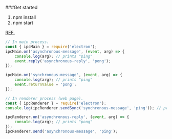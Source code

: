###Get started

1. npm install
2. npm start

[REF.](https://www.electronjs.org/docs/api/ipc-main)

```js
// In main process.
const { ipcMain } = require('electron');
ipcMain.on('asynchronous-message', (event, arg) => {
	console.log(arg); // prints "ping"
	event.reply('asynchronous-reply', 'pong');
});

ipcMain.on('synchronous-message', (event, arg) => {
	console.log(arg); // prints "ping"
	event.returnValue = 'pong';
});
```

```js
// In renderer process (web page).
const { ipcRenderer } = require('electron');
console.log(ipcRenderer.sendSync('synchronous-message', 'ping')); // prints "pong"

ipcRenderer.on('asynchronous-reply', (event, arg) => {
	console.log(arg); // prints "pong"
});
ipcRenderer.send('asynchronous-message', 'ping');
```
